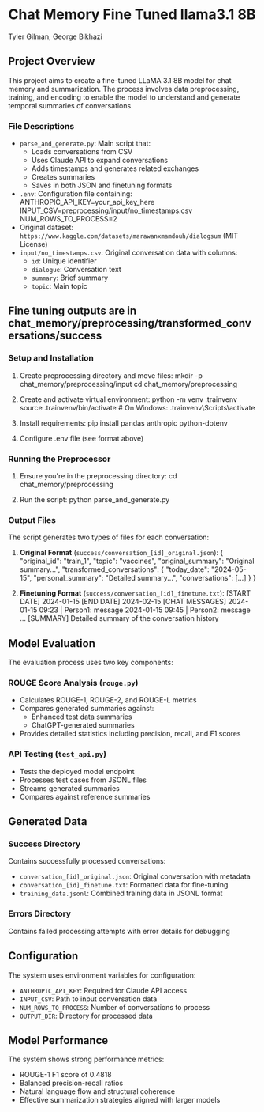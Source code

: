 # Chat Memory Fine Tuned llama3.1 8B
Tyler Gilman, George Bikhazi

## Project Overview
This project aims to create a fine-tuned LLaMA 3.1 8B model for chat memory and summarization. The process involves data preprocessing, training, and encoding to enable the model to understand and generate temporal summaries of conversations.

### File Descriptions
- `parse_and_generate.py`: Main script that:
  - Loads conversations from CSV  
  - Uses Claude API to expand conversations
  - Adds timestamps and generates related exchanges 
  - Creates summaries
  - Saves in both JSON and finetuning formats
- `.env`: Configuration file containing:
  ANTHROPIC_API_KEY=your_api_key_here
  INPUT_CSV=preprocessing/input/no_timestamps.csv 
  NUM_ROWS_TO_PROCESS=2
- Original dataset: `https://www.kaggle.com/datasets/marawanxmamdouh/dialogsum` (MIT License)
- `input/no_timestamps.csv`: Original conversation data with columns:
  - `id`: Unique identifier
  - `dialogue`: Conversation text  
  - `summary`: Brief summary
  - `topic`: Main topic

## Fine tuning outputs are in chat_memory/preprocessing/transformed_conversations/success

### Setup and Installation
1. Create preprocessing directory and move files:
mkdir -p chat_memory/preprocessing/input
cd chat_memory/preprocessing

2. Create and activate virtual environment:
python -m venv .trainvenv
source .trainvenv/bin/activate  # On Windows: .trainvenv\Scripts\activate

3. Install requirements:
pip install pandas anthropic python-dotenv

4. Configure .env file (see format above)

### Running the Preprocessor
1. Ensure you're in the preprocessing directory:
cd chat_memory/preprocessing

2. Run the script:
python parse_and_generate.py

### Output Files
The script generates two types of files for each conversation:

1. **Original Format** (`success/conversation_[id]_original.json`):
{
  "original_id": "train_1",
  "topic": "vaccines", 
  "original_summary": "Original summary...",
  "transformed_conversations": {
    "today_date": "2024-05-15",
    "personal_summary": "Detailed summary...",
    "conversations": [...]
  }
}

2. **Finetuning Format** (`success/conversation_[id]_finetune.txt`):
[START DATE]
2024-01-15
[END DATE]
2024-02-15
[CHAT MESSAGES]
2024-01-15 09:23 | Person1: message
2024-01-15 09:45 | Person2: message
...
[SUMMARY]
Detailed summary of the conversation history

## Model Evaluation
The evaluation process uses two key components:

### ROUGE Score Analysis (`rouge.py`)
- Calculates ROUGE-1, ROUGE-2, and ROUGE-L metrics
- Compares generated summaries against:
  - Enhanced test data summaries
  - ChatGPT-generated summaries 
- Provides detailed statistics including precision, recall, and F1 scores

### API Testing (`test_api.py`)
- Tests the deployed model endpoint
- Processes test cases from JSONL files
- Streams generated summaries
- Compares against reference summaries

## Generated Data

### Success Directory
Contains successfully processed conversations:
- `conversation_[id]_original.json`: Original conversation with metadata
- `conversation_[id]_finetune.txt`: Formatted data for fine-tuning
- `training_data.jsonl`: Combined training data in JSONL format

### Errors Directory
Contains failed processing attempts with error details for debugging

## Configuration
The system uses environment variables for configuration:
- `ANTHROPIC_API_KEY`: Required for Claude API access
- `INPUT_CSV`: Path to input conversation data
- `NUM_ROWS_TO_PROCESS`: Number of conversations to process
- `OUTPUT_DIR`: Directory for processed data

## Model Performance
The system shows strong performance metrics:
- ROUGE-1 F1 score of 0.4818
- Balanced precision-recall ratios
- Natural language flow and structural coherence
- Effective summarization strategies aligned with larger models
